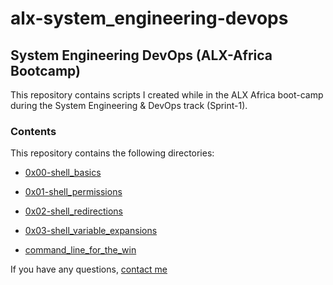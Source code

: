 # alx-system_engineering-devops

## System Engineering DevOps (ALX-Africa Bootcamp)

This repository contains scripts I created while in the ALX Africa boot-camp
 during the System Engineering & DevOps track (Sprint-1).

### Contents

This repository contains the following directories:

* [0x00-shell_basics](https://github.com/IanoNjuguna/alx-system_engineering-devops/tree/main/0x00-shell_basics)

* [0x01-shell_permissions](https://github.com/IanoNjuguna/alx-system_engineering-devops/tree/main/0x01-shell_permissions)

* [0x02-shell_redirections](https://github.com/IanoNjuguna/alx-system_engineering-devops/tree/main/0x02-shell_redirections)

* [0x03-shell_variable_expansions](https://github.com/IanoNjuguna/alx-system_engineering-devops/tree/main/0x03-shell_variables_expansions)

* [command_line_for_the_win](https://github.com/IanoNjuguna/alx-system_engineering-devops/tree/main/command_line_for_the_win)

If you have any questions, [contact me](https://www.linkedin.com/in/ianonjuguna)
